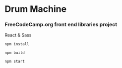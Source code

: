 # Drum Machine
### FreeCodeCamp.org front end libraries project

React & Sass

```
npm install
```
```
npm build
```
```
npm start
```
